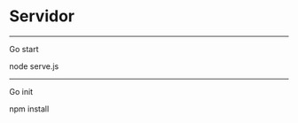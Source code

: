 # Servidor
---------------------------------------------------------------
Go start

 node serve.js
 
-------------------------------------------------------------
Go init

  npm install
